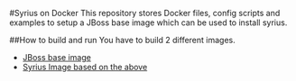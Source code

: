 #Syrius on Docker
This repository stores Docker files, config scripts and examples to setup a JBoss base image which can be used to install syrius.



##How to build and run
You have to build 2 different images.
 - [JBoss base image](21_eap63/README.md)
 - [Syrius Image based on the above](22_eap63_syrius/README.md)

